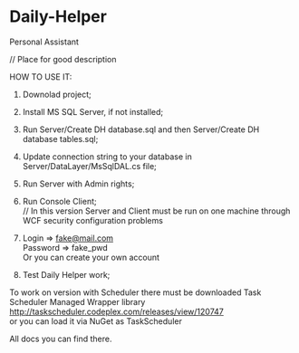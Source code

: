 # Daily-Helper
Personal Assistant  
  
// Place for good description  
  
HOW TO USE IT:  
1) Downolad project;  
2) Install MS SQL Server, if not installed;  
3) Run Server/Create DH database.sql and then Server/Create DH database tables.sql;  
4) Update connection string to your database in Server/DataLayer/MsSqlDAL.cs file;  
5) Run Server with Admin rights;  
6) Run Console Client;  
  // In this version Server and Client must be run on one machine through WCF security configuration problems  
7) Login => fake@mail.com  
    Password => fake_pwd  
    Or you can create your own account  
  
8) Test Daily Helper work;  
  
To work on version with Scheduler there must be downloaded Task Scheduler Managed Wrapper library  
http://taskscheduler.codeplex.com/releases/view/120747  
  or you can load it via NuGet as TaskScheduler  
  
  All docs you can find there.  
  

